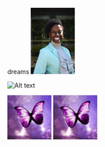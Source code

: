 dreams
<img src="images/ceo.png" width="100">

![Alt text](/../<gh-pages>/dreams/images/ceo.png?raw=true "Optional Title")

<img src="images/butterfly1.png" width="100">

<img src="images/butterfly2.png" width="100">
